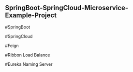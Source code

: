 ## SpringBoot-SpringCloud-Microservice-Example-Project
 
#SpringBoot

#SpringCloud

#Feign

#Ribbon Load Balance

#Eureka Naming Server
